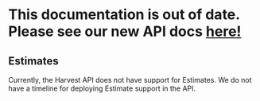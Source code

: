 # This documentation is out of date. Please see our new API docs [here!](http://help.getharvest.com/api)

## Estimates

Currently, the Harvest API does not have support for Estimates.  We do not have a timeline for deploying Estimate support in the API.
